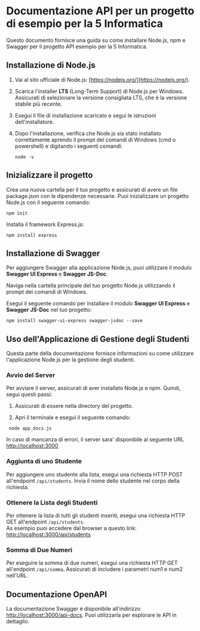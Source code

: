 # Documentazione API per un progetto di esempio per la 5 Informatica

Questo documento fornisce una guida su come installare Node.js, npm e Swagger per il progetto API esempio per la 5 Informatica.

## Installazione di Node.js

1. Vai al sito ufficiale di Node.js: [https://nodejs.org/](https://nodejs.org/).

2. Scarica l'installer **LTS** (Long-Term Support) di Node.js per Windows. Assicurati di selezionare la versione consigliata LTS, che è la versione stabile più recente.

3. Esegui il file di installazione scaricato e segui le istruzioni dell'installatore.

4. Dopo l'installazione, verifica che Node.js sia stato installato correttamente aprendo il prompt dei comandi di Windows (cmd o powershell) e digitando i seguenti comandi:

   ```shell
   node -v
   ```
   
## Inizializzare il progetto 

Crea una nuova cartella per il tuo progetto e assicurati di avere un file package.json con le dipendenze necessarie. Puoi inizializzare un progetto Node.js con il seguente comando:

   ```shell
   npm init
   ```

Installa il framework Express.js:

   ```shell
   npm install express
   ```

## Installazione di Swagger

Per aggiungere Swagger alla applicazione Node.js, puoi utilizzare il modulo **Swagger UI Express** e **Swagger JS-Doc**.

Naviga nella cartella principale del tuo progetto Node.js utilizzando il prompt dei comandi di Windows.

Esegui il seguente comando per installare il modulo **Swagger UI Express** e **Swagger JS-Doc** nel tuo progetto:

  ```shell
  npm install swagger-ui-express swagger-jsdoc --save
  ```

## Uso dell'Applicazione di Gestione degli Studenti

Questa parte della documentazione fornisce informazioni su come utilizzare l'applicazione Node.js per la gestione degli studenti.

### Avvio del Server

Per avviare il server, assicurati di aver installato Node.js e npm. Quindi, segui questi passi:

1. Assicurati di essere nella directory del progetto.

2. Apri il terminale e esegui il seguente comando:

  ```shell
   node app_docs.js
   ```
In caso di mancanza di errori, il server sara' disponibile al seguente URL [http://localhost:3000](http://localhost:3000)

### Aggiunta di uno Studente
Per aggiungere uno studente alla lista, esegui una richiesta HTTP POST all'endpoint ```/api/students```. Invia il nome dello studente nel corpo della richiesta.

### Ottenere la Lista degli Studenti

Per ottenere la lista di tutti gli studenti inseriti, esegui una richiesta HTTP GET all'endpoint ```/api/students```. \
As esempio puoi accedere dal browser a questo link: [http://localhost:3000/api/students](http://localhost:3000/api/students)

### Somma di Due Numeri
Per eseguire la somma di due numeri, esegui una richiesta HTTP GET all'endpoint ```/api/somma```. Assicurati di includere i parametri num1 e num2 nell'URL.

## Documentazione OpenAPI

La documentazione Swagger è disponibile all'indirizzo [http://localhost:3000/api-docs](http://localhost:3000/api-docs). Puoi utilizzarla per esplorare le API in dettaglio.
